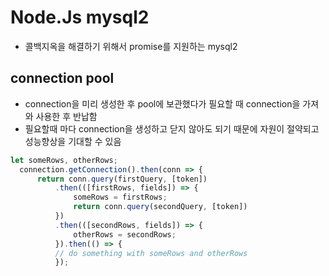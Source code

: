 # Node.Js mysql2
* 콜백지옥을 해결하기 위해서 promise를 지원하는 mysql2

## connection pool
* connection을 미리 생성한 후 pool에 보관했다가 필요할 때 connection을 가져와 사용한 후 반납함
* 필요할때 마다 connection을 생성하고 닫지 않아도 되기 때문에 자원이 절약되고 성능향상을 기대할 수 있음

```javascript
let someRows, otherRows;
  connection.getConnection().then(conn => {
      return conn.query(firstQuery, [token])
          .then(([firstRows, fields]) => {
              someRows = firstRows;
              return conn.query(secondQuery, [token])
          })
          .then(([secondRows, fields]) => {
              otherRows = secondRows;
          }).then(() => {
          // do something with someRows and otherRows
          });
```
